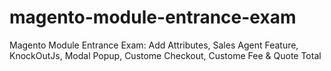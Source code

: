 # magento-module-entrance-exam
Magento Module Entrance Exam: Add Attributes, Sales Agent Feature, KnockOutJs, Modal Popup, Custome Checkout, Custome Fee &amp; Quote Total
